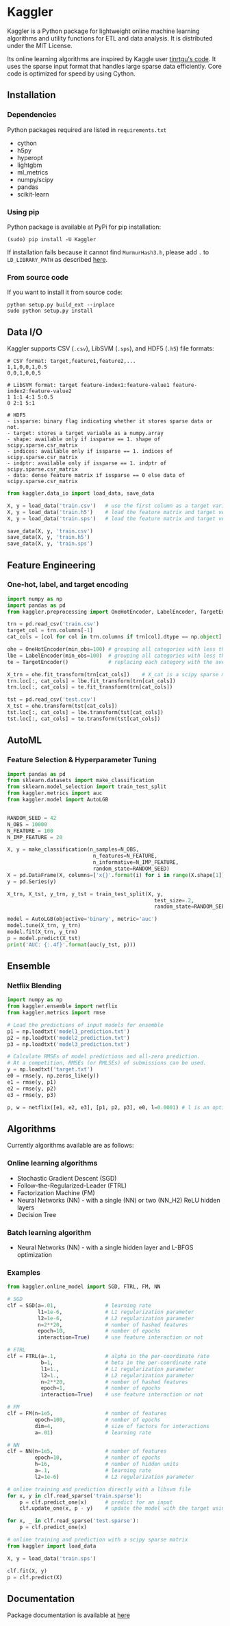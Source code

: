# Kaggler
Kaggler is a Python package for lightweight online machine learning algorithms and utility functions for ETL and data analysis. It is distributed under the MIT License.

Its online learning algorithms are inspired by Kaggle user [tinrtgu's code](http://goo.gl/K8hQBx).  It uses the sparse input format that handles large sparse data efficiently.  Core code is optimized for speed by using Cython.


## Installation

### Dependencies
Python packages required are listed in `requirements.txt`
* cython
* h5py
* hyperopt
* lightgbm
* ml_metrics
* numpy/scipy
* pandas
* scikit-learn

### Using pip
Python package is available at PyPi for pip installation:
```
(sudo) pip install -U Kaggler
```
If installation fails because it cannot find `MurmurHash3.h`, please add `.` to
`LD_LIBRARY_PATH` as described [here](https://github.com/jeongyoonlee/Kaggler/issues/32).

### From source code
If you want to install it from source code:
```
python setup.py build_ext --inplace
sudo python setup.py install
```

## Data I/O
Kaggler supports CSV (`.csv`), LibSVM (`.sps`), and HDF5 (`.h5`) file formats:
```
# CSV format: target,feature1,feature2,...
1,1,0,0,1,0.5
0,0,1,0,0,5

# LibSVM format: target feature-index1:feature-value1 feature-index2:feature-value2
1 1:1 4:1 5:0.5
0 2:1 5:1

# HDF5
- issparse: binary flag indicating whether it stores sparse data or not.
- target: stores a target variable as a numpy.array
- shape: available only if issparse == 1. shape of scipy.sparse.csr_matrix
- indices: available only if issparse == 1. indices of scipy.sparse.csr_matrix
- indptr: available only if issparse == 1. indptr of scipy.sparse.csr_matrix
- data: dense feature matrix if issparse == 0 else data of scipy.sparse.csr_matrix
```

```python
from kaggler.data_io import load_data, save_data

X, y = load_data('train.csv')	# use the first column as a target variable
X, y = load_data('train.h5')	# load the feature matrix and target vector from a HDF5 file.
X, y = load_data('train.sps')	# load the feature matrix and target vector from LibSVM file.

save_data(X, y, 'train.csv')
save_data(X, y, 'train.h5')
save_data(X, y, 'train.sps')
```


## Feature Engineering

### One-hot, label, and target encoding
```python
import numpy as np
import pandas as pd
from kaggler.preprocessing import OneHotEncoder, LabelEncoder, TargetEncoder

trn = pd.read_csv('train.csv')
target_col = trn.columns[-1]
cat_cols = [col for col in trn.columns if trn[col].dtype == np.object]

ohe = OneHotEncoder(min_obs=100) # grouping all categories with less than 100 occurences
lbe = LabelEncoder(min_obs=100)  # grouping all categories with less than 100 occurences
te = TargetEncoder()			 # replacing each category with the average target value for the category

X_trn = ohe.fit_transform(trn[cat_cols])	# X_cat is a scipy sparse matrix
trn.loc[:, cat_cols] = lbe.fit_transform(trn[cat_cols])
trn.loc[:, cat_cols] = te.fit_transform(trn[cat_cols])

tst = pd.read_csv('test.csv')
X_tst = ohe.transform(tst[cat_cols])
tst.loc[:, cat_cols] = lbe.transform(tst[cat_cols])
tst.loc[:, cat_cols] = te.transform(tst[cat_cols])
```

## AutoML

### Feature Selection & Hyperparameter Tuning
```python
import pandas as pd
from sklearn.datasets import make_classification
from sklearn.model_selection import train_test_split
from kaggler.metrics import auc
from kaggler.model import AutoLGB


RANDOM_SEED = 42
N_OBS = 10000
N_FEATURE = 100
N_IMP_FEATURE = 20

X, y = make_classification(n_samples=N_OBS,
                            n_features=N_FEATURE,
                            n_informative=N_IMP_FEATURE,
                            random_state=RANDOM_SEED)
X = pd.DataFrame(X, columns=['x{}'.format(i) for i in range(X.shape[1])])
y = pd.Series(y)

X_trn, X_tst, y_trn, y_tst = train_test_split(X, y,
                                                test_size=.2,
                                                random_state=RANDOM_SEED)

model = AutoLGB(objective='binary', metric='auc')
model.tune(X_trn, y_trn)
model.fit(X_trn, y_trn)
p = model.predict(X_tst)
print('AUC: {:.4f}'.format(auc(y_tst, p)))

```

## Ensemble

### Netflix Blending
```python
import numpy as np
from kaggler.ensemble import netflix
from kaggler.metrics import rmse

# Load the predictions of input models for ensemble
p1 = np.loadtxt('model1_prediction.txt')
p2 = np.loadtxt('model2_prediction.txt')
p3 = np.loadtxt('model3_prediction.txt')

# Calculate RMSEs of model predictions and all-zero prediction.
# At a competition, RMSEs (or RMLSEs) of submissions can be used.
y = np.loadtxt('target.txt')
e0 = rmse(y, np.zeros_like(y))
e1 = rmse(y, p1)
e2 = rmse(y, p2)
e3 = rmse(y, p3)

p, w = netflix([e1, e2, e3], [p1, p2, p3], e0, l=0.0001) # l is an optional regularization parameter.
```


## Algorithms
Currently algorithms available are as follows:

### Online learning algorithms
* Stochastic Gradient Descent (SGD)
* Follow-the-Regularized-Leader (FTRL)
* Factorization Machine (FM)
* Neural Networks (NN) - with a single (NN) or two (NN_H2) ReLU hidden layers
* Decision Tree

### Batch learning algorithm
* Neural Networks (NN) - with a single hidden layer and L-BFGS optimization

### Examples
```python
from kaggler.online_model import SGD, FTRL, FM, NN

# SGD
clf = SGD(a=.01,                # learning rate
          l1=1e-6,              # L1 regularization parameter
          l2=1e-6,              # L2 regularization parameter
          n=2**20,              # number of hashed features
          epoch=10,             # number of epochs
          interaction=True)     # use feature interaction or not

# FTRL
clf = FTRL(a=.1,                # alpha in the per-coordinate rate
           b=1,                 # beta in the per-coordinate rate
           l1=1.,               # L1 regularization parameter
           l2=1.,               # L2 regularization parameter
           n=2**20,             # number of hashed features
           epoch=1,             # number of epochs
           interaction=True)    # use feature interaction or not

# FM
clf = FM(n=1e5,                 # number of features
         epoch=100,             # number of epochs
         dim=4,                 # size of factors for interactions
         a=.01)                 # learning rate

# NN
clf = NN(n=1e5,                 # number of features
         epoch=10,              # number of epochs
         h=16,                  # number of hidden units
         a=.1,                  # learning rate
         l2=1e-6)               # L2 regularization parameter

# online training and prediction directly with a libsvm file
for x, y in clf.read_sparse('train.sparse'):
    p = clf.predict_one(x)      # predict for an input
    clf.update_one(x, p - y)    # update the model with the target using error

for x, _ in clf.read_sparse('test.sparse'):
    p = clf.predict_one(x)

# online training and prediction with a scipy sparse matrix
from kaggler import load_data

X, y = load_data('train.sps')

clf.fit(X, y)
p = clf.predict(X)
```

## Documentation
Package documentation is available at [here](https://kaggler.readthedocs.io/en/latest/)

